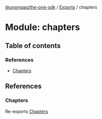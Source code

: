 [@unomaas/the-one-sdk](../README.md) / [Exports](../modules.md) / chapters

# Module: chapters

## Table of contents

### References

- [Chapters](chapters-1.md#chapters)

## References

### Chapters

Re-exports [Chapters](../classes/chapters.Chapters.md)
